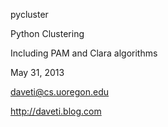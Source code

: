 pycluster

Python Clustering

Including PAM and Clara algorithms

May 31, 2013

daveti@cs.uoregon.edu

http://daveti.blog.com
